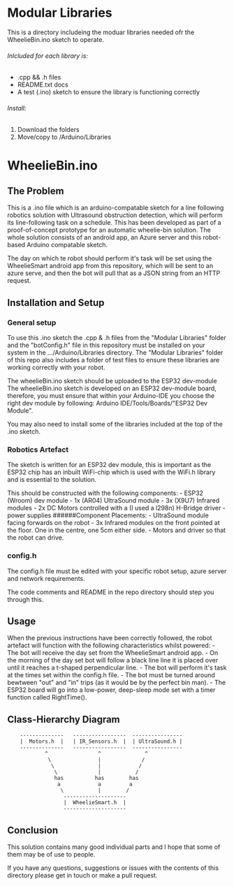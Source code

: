 # **Modular Libraries**

This is a directory includeing the moduar libraries needed ofr the WheelieBin.ino sketch to operate.

###### Inlcluded for each library is:
  - .cpp && .h files
  - README.txt docs
  - A test (.ino) sketch to ensure the library is functioning correctly 
  
###### Install:
1. Download the folders
2. Move/copy to <path to Arduino>/Arduino/Libraries

# **WheelieBin.ino**

## **The Problem**

This is a .ino file which is an arduino-compatable sketch for a line following robotics solution with Ultrasound obstruction detection, which will perform its line-following task on a schedule.
This has been developed as part of a proof-of-concept prototype for an automatic wheelie-bin solution. The whole solution consists of an android app, an Azure server and this robot-based Arduino compatable sketch.

The day on which te robot should perform it's task will be set using the WheelieSmart android app from this repository, which will be sent to an azure serve, and then the bot will pull that as a JSON string from an HTTP request.

## **Installation and Setup**

### **General setup**
To use this .ino sketch the .cpp & .h files from the "Modular Libraries" folder and the "botConfig.h" file in this repository must be installed on your system in the .../Arduino/Libraries directory. 
The "Modular Libraries" folder of this repo also includes a folder of test files to ensure these libraries are working correctly with your robot.

The wheelieBin.ino sketch should be uploaded to the ESP32 dev-module 
The wheelieBin.ino sketch is developed on an ESP32 dev-module board, therefore, you must ensure that within your Arduino-IDE you choose the right dev module by following: Arduino IDE/Tools/Boards/"ESP32 Dev Module". 

You may also need to install some of the libraries included at the top of the .ino sketch.

### **Robotics Artefact**
The sketch is written for an ESP32 dev module, this is important as the ESP32 chip has an inbuilt WiFi-chip which is used with the WiFi.h library and is essential to the solution.

This should be constructed with the following components:
	- ESP32 (Wroom) dev module
	- 1x (AR04) UltraSound module 
	- 3x (X9U7) Infrared modules
	- 2x DC Motors controlled with a (I used a l298n) H-Bridge driver
	- power supplies
	######Component Placements:
		  - UltraSound module facing forwards on the robot
		  - 3x Infrared modules on the front pointed at the floor. One in the centre, one 5cm either side.
		  - Motors and driver so that the robot can drive.


### **config.h**
The config.h file must be edited with your specific robot setup, azure server and network requirements.

The code comments and README in the repo directory should step you through this.


## **Usage**
When the previous instructions have been correctly followed, the robot artefact will function with the following characteristics whilst powered:
	-  The bot will receive the day set from the WheelieSmart android app. 
	-  On the morning of the day set bot will follow a black line line it is placed over until it reaches a t-shaped perpendicular line.
	-  The bot will perform it's task at the times set within the config.h file.
	-  The bot must be turned around bewtween "out" and "in" trips (as it would be by the perfect bin man).
	-  The ESP32 board will go into a low-power, deep-sleep mode set with a timer function called RightTime().

## **Class-Hierarchy Diagram**

        --------------   -----------------  ----------------
        |  Motors.h  |   | IR_Sensors.h  |  | UltraSound.h |
        --------------   -----------------  ----------------
                ^                ^              ^
                 \               |             /
                  \              |            /
                   \             |           /
                   has          has        has
                    a            a         a
                     \           |        /
                      --------------------
                      |  WheelieSmart.h  |				
                      --------------------



## **Conclusion** 
This solution contains many good individual parts and I hope that some of them may be of use to people.

If you have any questions, suggestions or issues with the contents of this directory please get in touch or make a pull request.
